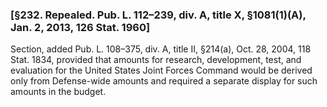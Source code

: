 ### [§232. Repealed. Pub. L. 112–239, div. A, title X, §1081(1)(A), Jan. 2, 2013, 126 Stat. 1960] ###

Section, added Pub. L. 108–375, div. A, title II, §214(a), Oct. 28, 2004, 118 Stat. 1834, provided that amounts for research, development, test, and evaluation for the United States Joint Forces Command would be derived only from Defense-wide amounts and required a separate display for such amounts in the budget.
